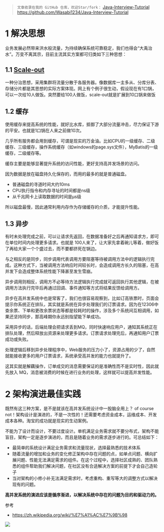 > `文章收录在我的 GitHub 仓库，欢迎Star/fork：`
> [Java-Interview-Tutorial](https://github.com/Wasabi1234/Java-Interview-Tutorial)
> https://github.com/Wasabi1234/Java-Interview-Tutorial

# 1 解决思想
业务发展必然带来洪水般流量，为持续确保系统可靠稳定，我们也得会“大禹治水”。万变不离其宗，目前主流其实方案都可归类如下三种思想：
## 1.1 [Scale-out](https://javaedge.blog.csdn.net/article/details/108722960)
一种分治思想，采用集群将流量分散于各服务器。像数据库一主多从、分库分表、存储分片都是其思想的实际方案体现。网上有个例子很生动，假设现在有1口锅，可以一次给10人做饭。突然要给100人做饭，scale-out就是扩展到10口锅来做饭
## 1.2 缓存
使用缓存来提高系统的性能，就好比水库，抵御了大部分流量冲击，尽力保证下游的平安。也就是1口锅在人来之前做10次。

几乎所有服务都会用到缓存，可谓是现实的万金油。比如CPU的一级缓存、二级缓存、三级缓存，操作系统缓存（如windows的page.sys文件），MyBatis的一级缓存，二级缓存等。

缓存主要是能够显著提升系统的访问性能，更好支持高并发场景的访问。

因为数据是放在磁盘持久化保存的，而用的最多的就是普通磁盘。

- 普通磁盘的寻道时间大约10ms
- CPU执行指令和内存寻址的时间都是ns级
- 从千兆网卡上读取数据的时间是μs级

所以磁盘最慢，因此通常利用内存作为存储缓存的介质，才能提升性能。
## 1.3 异步
有时未处理完成之前，可以让请求先返回，在数据准备好之后再通知请求方，即可在单位时间内处理更多请求。也就是 100人来了，让大家先拿着碗儿等着，做好饭了再给大家一个个盛过去，而不要都挤死在锅边。

与之相反的是同步，同步调用代表调用方要阻塞等待被调用方法中的逻辑执行完成。这种方式下，当被调用方法响应时间较长时，会造成调用方长久的阻塞，在高并发下会造成整体系统性能下降甚至发生雪崩。

异步调用则相反，调用方不必等待方法逻辑执行完成就可返回执行其他逻辑，在被调用方法执行完毕后再通过回调、事件通知等方式将结果反馈给调用方。

异步在高并发系统中也是常客了，我们也很容易观察到，比如订高铁票时，页面会提示你系统正在排队，其实就是系统在异步处理我们的订票请求。因为在12306中查余票、下单和更改余票状态等都是较耗时的操作，涉及多个系统间互相调用，如果还坚持同步，那高峰期你永远别指望能下单成功。

采用异步的话，后端处理会把请求丢到MQ，同时快速响应用户，通知其系统正在排队处理，然后释放出资源来处理更多请求。订票请求处理完后，再通知用户订票成功或失败。

处理逻辑后移到异步处理程序中，Web服务的压力小了，资源占用的少了，自然就能接收更多的用户订票请求，系统承受高并发的能力也就提升了。

这其实就是解藕操作，订单成交的消息需要保证的是准确性而不是实时性，因此就先放入 MQ，消息被消费的时候在进行业务的处理，这样就可以提高并发性能。


# 2 架构演进最佳实践
既然有这三种方案，是不是就该在高并发系统设计中一股脑全用上？
of course not！架构设计是演进的，不是一次性的！还需要考虑资金成本，运维成本、开发成本各种。淘宝的成功就是现实的生动案例。

不能为了设计而设计，不要过度设计。单机满足业务需求就不要分布式，架构不能盲目，架构一定是逐步演进的，而且是随着业务的需求逐步进行的。可总结如下：
- 最简单的系统设计满足业务需求和流量现状，选择最熟悉的技术体系
- 随着流量的增加和业务的变化修正架构中存在问题的点，如单点问题、横向扩展问题、性能无法满足需求的组件。在这个过程中，选择社区成熟的、团队熟悉的组件帮助我们解决问题，在社区没有合适解决方案的前提下才会自己造轮子
- 当对架构的小修小补无法满足需求时，考虑重构、重写等大的调整方式以解决现有的问题。

**高并发系统的演进应该是循序渐进，以解决系统中存在的问题为目的和驱动力的。**

参考
- https://zh.wikipedia.org/wiki/%E7%A1%AC%E7%9B%98


![](https://img-blog.csdnimg.cn/20200825235213822.png?x-oss-process=image/watermark,type_ZmFuZ3poZW5naGVpdGk,shadow_10,text_aHR0cHM6Ly9ibG9nLmNzZG4ubmV0L3FxXzMzNTg5NTEw,size_1,color_FFFFFF,t_70#pic_center)